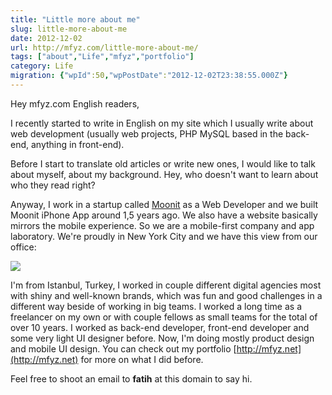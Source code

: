 ```yaml
---
title: "Little more about me"
slug: little-more-about-me
date: 2012-12-02
url: http://mfyz.com/little-more-about-me/
tags: ["about","Life","mfyz","portfolio"]
category: Life
migration: {"wpId":50,"wpPostDate":"2012-12-02T23:38:55.000Z"}
---
```


Hey mfyz.com English readers,

I recently started to write in English on my site which I usually write about web development (usually web projects, PHP MySQL based in the back-end, anything in front-end).

Before I start to translate old articles or write new ones, I would like to talk about myself, about my background. Hey, who doesn't want to learn about who they read right?

Anyway, I work in a startup called [Moonit](//moonit.com") as a Web Developer and we built Moonit iPhone App around 1,5 years ago. We also have a website basically mirrors the mobile experience. So we are a mobile-first company and app laboratory. We're proudly in New York City and we have this view from our office:

![](/images/archive/en/2020/05/7702598874_f328f0e8cc_h_mdfb5s.jpg?fit=300%2C300&ssl=1&cld_params=w_300)

I'm from Istanbul, Turkey, I worked in couple different digital agencies most with shiny and well-known brands, which was fun and good challenges in a different way beside of working in big teams. I worked a long time as a freelancer on my own or with couple fellows as small teams for the total of over 10 years. I worked as back-end developer, front-end developer and some very light UI designer before. Now, I'm doing mostly product design and mobile UI design. You can check out my portfolio [http://mfyz.net](http://mfyz.net) for more on what I did before.

Feel free to shoot an email to **fatih** at this domain to say hi.